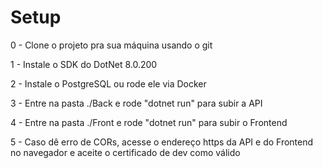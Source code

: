 # Setup

0 - Clone o projeto pra sua máquina usando o git

1 - Instale o SDK do DotNet 8.0.200

2 - Instale o PostgreSQL ou rode ele via Docker

3 - Entre na pasta ./Back e rode "dotnet run" para subir a API

4 - Entre na pasta ./Front e rode "dotnet run" para subir o Frontend

5 - Caso dê erro de CORs, acesse o endereço https da API e do Frontend no navegador e aceite o certificado de dev como válido
